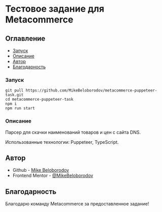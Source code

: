 # Тестовое задание для Metacommerce

## Оглавление

- [Запуск](#запуск)
- [Описание](#описание)
- [Автор](#автор)
- [Благодарность](#благодарность)

### Запуск

```
git pull https://github.com/MikeBeloborodov/metacommerce-puppeteer-task.git
cd metacommerce-puppeteer-task
npm i
npm run start
```

### Описание

Парсер для скачки наименований товаров и цен с сайта DNS.

Использованные технологии: Puppeteer, TypeScript.

## Автор

- Github - [Mike Beloborodov](https://github.com/MikeBeloborodov)
- Frontend Mentor - [@MikeBeloborodov](https://www.frontendmentor.io/profile/MikeBeloborodov)

## Благодарность

Благодарю команду Metacommerce за предоставленное задание!

